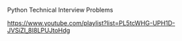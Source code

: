 Python Technical Interview Problems

https://www.youtube.com/playlist?list=PL5tcWHG-UPH1D-JVSiZI_8I8LPUJtoHdg
